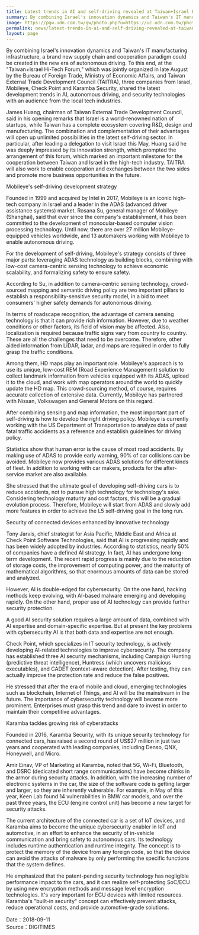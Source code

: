 ```yaml
---
title: Latest trends in AI and self-driving revealed at Taiwan+Israel Hi-Tech Forum
summary: By combining Israel's innovation dynamics and Taiwan's IT manufacturing infrastructure, a brand new supply chain and cooperation paradigm could be created in the new era of autonomous driving.
image: https://pgw.udn.com.tw/gw/photo.php?u=https://uc.udn.com.tw/photo/2018/08/29/anntw/5195381.jpg&x=0&y=0&sw=0&sh=0&exp=3600
permalink: news/latest-trends-in-ai-and-self-driving-revealed-at-taiwan-israel-hi-tech-forum/
layout: page
---
```

By combining Israel's innovation dynamics and Taiwan's IT manufacturing infrastructure, a brand new supply chain and cooperation paradigm could be created in the new era of autonomous driving. To this end, at the "Taiwan+Israel Hi-Tech Forum," which was jointly organized in late August by the Bureau of Foreign Trade, Ministry of Economic Affairs, and Taiwan External Trade Development Council (TAITRA), three companies from Israel, Mobileye, Check Point and Karamba Security, shared the latest development trends in AI, autonomous driving, and security technologies with an audience from the local tech industries.

James Huang, chairman of Taiwan External Trade Development Council, said in his opening remarks that Israel is a world-renowned nation of startups, while Taiwan has a complete ecosystem covering R&D, design and manufacturing. The combination and complementation of their advantages will open up unlimited possibilities in the latest self-driving sector. In particular, after leading a delegation to visit Israel this May, Huang said he was deeply impressed by its innovation strength, which prompted the arrangement of this forum, which marked an important milestone for the cooperation between Taiwan and Israel in the high-tech industry. TAITRA will also work to enable cooperation and exchanges between the two sides and promote more business opportunities in the future.

Mobileye's self-driving development strategy

Founded in 1999 and acquired by Intel in 2017, Mobileye is an iconic high-tech company in Israel and a leader in the ADAS (advanced driver assistance systems) market. Rosana Su, general manager of Mobileye (Shanghai), said that ever since the company's establishment, it has been committed to the development of monocular-based computer vision processing technology. Until now, there are over 27 million Mobileye-equipped vehicles worldwide, and 13 automakers working with Mobileye to enable autonomous driving.

For the development of self-driving, Mobileye's strategy consists of three major parts: leveraging ADAS technology as building blocks, combining with low-cost camera-centric sensing technology to achieve economic scalability, and formalizing safety to ensure safety.

According to Su, in addition to camera-centric sensing technology, crowd-sourced mapping and semantic driving policy are two important pillars to establish a responsibility-sensitive security model, in a bid to meet consumers' higher safety demands for autonomous driving.

In terms of roadscape recognition, the advantage of camera sensing technology is that it can provide rich information. However, due to weather conditions or other factors, its field of vision may be affected. Also, localization is required because traffic signs vary from country to country. These are all the challenges that need to be overcome. Therefore, other aided information from LiDAR, ladar, and maps are required in order to fully grasp the traffic conditions.

Among them, HD maps play an important role. Mobileye's approach is to use its unique, low-cost REM (Road Experience Management) solution to collect landmark information from vehicles equipped with its ADAS, upload it to the cloud, and work with map operators around the world to quickly update the HD map. This crowd-sourcing method, of course, requires accurate collection of extensive data. Currently, Mobileye has partnered with Nissan, Volkswagen and General Motors on this regard.

After combining sensing and map information, the most important part of self-driving is how to develop the right driving policy. Mobileye is currently working with the US Department of Transportation to analyze data of past fatal traffic accidents as a reference and establish guidelines for driving policy.

Statistics show that human error is the cause of most road accidents. By making use of ADAS to provide early warning, 90% of car collisions can be avoided. Mobileye now provides various ADAS solutions for different kinds of fleet. In addition to working with car makers, products for the after-service market are also available.

She stressed that the ultimate goal of developing self-driving cars is to reduce accidents, not to pursue high technology for technology's sake. Considering technology maturity and cost factors, this will be a gradual evolution process. Therefore, Mobileye will start from ADAS and slowly add more features in order to achieve the L5 self-driving goal in the long run.

Security of connected devices enhanced by innovative technology

Tony Jarvis, chief strategist for Asia Pacific, Middle East and Africa at Check Point Software Technologies, said that AI is progressing rapidly and has been widely adopted by industries. According to statistics, nearly 50% of companies have a defined AI strategy. In fact, AI has undergone long-term development. The recent rapid progress is mainly due to the reduction of storage costs, the improvement of computing power, and the maturity of mathematical algorithms, so that enormous amounts of data can be stored and analyzed.

However, AI is double-edged for cybersecurity. On the one hand, hacking methods keep evolving, with AI-based malware emerging and developing rapidly. On the other hand, proper use of AI technology can provide further security protection.

A good AI security solution requires a large amount of data, combined with AI expertise and domain-specific expertise. But at present the key problems with cybersecurity AI is that both data and expertise are not enough.

Check Point, which specializes in IT security technology, is actively developing AI-related technologies to improve cybersecurity. The company has established three AI security mechanisms, including Campaign Hunting (predictive threat intelligence), Huntress (which uncovers malicious executables), and CADET (context-aware detection). After testing, they can actually improve the protection rate and reduce the false positives.

He stressed that after the era of mobile and cloud, emerging technologies such as blockchain, Internet of Things, and AI will be the mainstream in the future. The importance of cybersecurity technology will become more prominent. Enterprises must grasp this trend and dare to invest in order to maintain their competitive advantages.

Karamba tackles growing risk of cyberattacks

Founded in 2016, Karamba Security, with its unique security technology for connected cars, has raised a second round of US$27 million in just two years and cooperated with leading companies, including Denso, QNX, Honeywell, and Micro.

Amir Einav, VP of Marketing at Karamba, noted that 5G, Wi-Fi, Bluetooth, and DSRC (dedicated short range communications) have become chinks in the armor during security attacks. In addition, with the increasing number of electronic systems in the car, the size of the software code is getting larger and larger, so they are inherently vulnerable. For example, in May of this year, Keen Lab found 14 vulnerabilities in BMW car models, and over the past three years, the ECU (engine control unit) has become a new target for security attacks.

The current architecture of the connected car is a set of IoT devices, and Karamba aims to become the unique cybersecurity enabler in IoT and automotive, in an effort to enhance the security of in-vehicle communication and bring safety to autonomous cars. Its technology includes runtime authentication and runtime integrity. The concept is to protect the memory of the device from any foreign code, so that the device can avoid the attacks of malware by only performing the specific functions that the system defines.

He emphasized that the patent-pending security technology has negligible performance impact to the cars, and it can realize self-protecting SoC/ECU by using new encryption methods and message level encryption technologies. It's very important for ECU devices with limited resources. Karamba's "built-in security" concept can effectively prevent attacks, reduce operational costs, and provide automotive-grade solutions.

Date：2018-09-11
<br/>
Source：DIGITIMES
